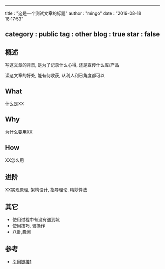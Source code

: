  
---
title       : "这是一个测试文章的标题"
author      : "mingo"
date        : "2019-08-18 18:17:53"

category    : public
tag         : other
blog        : true
star        : false
---

## 概述

写这文章的背景, 是为了记录什么心得, 还是宣传什么库/产品

读这文章的好处, 能有何收获, 从利人利已角度都可以

## What 

什么是XX

## Why

为什么要用XX

## How 

XX怎么用

## 进阶

XX实现原理, 架构设计, 指导理论, 精妙算法

## 其它

- 使用过程中有没有遇到坑
- 使用技巧, 骚操作
- 八卦,趣闻

## 参考
- [引用链接1](http://ref.post.com/)

